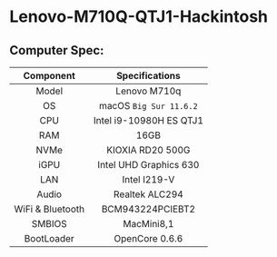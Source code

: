 # Lenovo-M710Q-QTJ1-Hackintosh
## Computer Spec:

|   Component   |    Specifications |
| :------: | :-----------------------: |
| Model |     Lenovo M710q      |
| OS |     macOS  `Big Sur 11.6.2`      |
|  CPU  |   Intel i9-10980H ES QTJ1   |
|   RAM   |           16GB            |
|  NVMe  | KIOXIA RD20 500G |
|   iGPU   | Intel UHD Graphics 630 |
|  LAN  |            Intel I219-V            |
|   Audio   |      Realtek ALC294       |
|   WiFi & Bluetooth   | BCM943224PCIEBT2  |
|   SMBIOS   | MacMini8,1 |
|   BootLoader   | OpenCore 0.6.6 |
